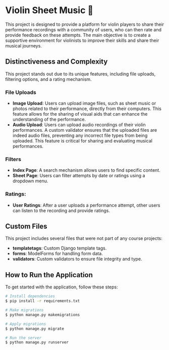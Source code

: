 # Violin Sheet Music 🎻

This project is designed to provide a platform for violin players to share their performance recordings with a community of users, who can then rate and provide feedback on these attempts. The main objective is to create a supportive environment for violinists to improve their skills and share their musical journeys.

## Distinctiveness and Complexity

This project stands out due to its unique features, including file uploads, filtering options, and a rating mechanism.

### File Uploads

- **Image Upload**: Users can upload image files, such as sheet music or photos related to their performance, directly from their computers. This feature allows for the sharing of visual aids that can enhance the understanding of the performance.
- **Audio Upload**: Users can upload audio recordings of their violin performances. A custom validator ensures that the uploaded files are indeed audio files, preventing any incorrect file types from being uploaded. This feature is critical for sharing and evaluating musical performances.

### Filters

- **Index Page**: A search mechanism allows users to find specific content.
- **Sheet Page**: Users can filter attempts by date or ratings using a dropdown menu.

### Ratings:

- **User Ratings**: After a user uploads a performance attempt, other users can listen to the recording and provide ratings.

## Custom Files

This project includes several files that were not part of any course projects:

- **templatetags**: Custom Django template tags.
- **forms**: ModelForms for handling form data.
- **validators**: Custom validators to ensure file integrity and type.

## How to Run the Application

To get started with the application, follow these steps:

```bash
# Install dependencies
$ pip install -r requirements.txt

# Make migrations
$ python manage.py makemigrations

# Apply migrations
$ python manage.py migrate

# Run the server
$ python manage.py runserver
```
